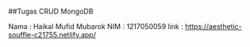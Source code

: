 ##Tugas CRUD MongoDB

Nama : Haikal Mufid Mubarok
NIM : 1217050059
link : https://aesthetic-souffle-c21755.netlify.app/
